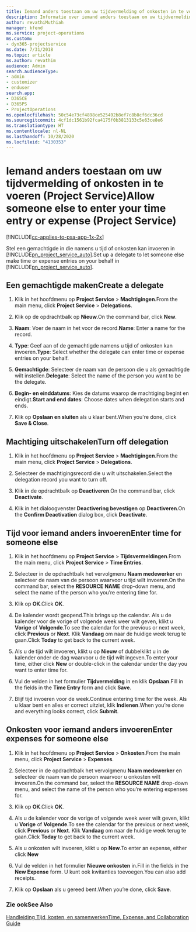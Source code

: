 ```yaml
---
title: Iemand anders toestaan om uw tijdvermelding of onkosten in te voeren
description: Informatie over iemand anders toestaan om uw tijdvermelding of onkosten in te voeren in Project Service
author: revathiMuthiah
manager: kfend
ms.service: project-operations
ms.custom:
- dyn365-projectservice
ms.date: 7/31/2018
ms.topic: article
ms.author: revathim
audience: Admin
search.audienceType:
- admin
- customizer
- enduser
search.app:
- D365CE
- D365PS
- ProjectOperations
ms.openlocfilehash: 50c54e73cf4898ce525492b8ef7c8b8cf6dc36cd
ms.sourcegitcommit: 4cf1dc1561b92fca4175f0b3813133c5e63ce8e6
ms.translationtype: HT
ms.contentlocale: nl-NL
ms.lasthandoff: 10/28/2020
ms.locfileid: "4130353"
---
```

# <a name="allow-someone-else-to-enter-your-time-entry-or-expense-project-service"></a><span data-ttu-id="bb4cb-103">Iemand anders toestaan om uw tijdvermelding of onkosten in te voeren (Project Service)</span><span class="sxs-lookup"><span data-stu-id="bb4cb-103">Allow someone else to enter your time entry or expense (Project Service)</span></span>

[!INCLUDE[cc-applies-to-psa-app-1x-2x](../includes/cc-applies-to-psa-app-1x-2x.md)]

<span data-ttu-id="bb4cb-104">Stel een gemachtigde in die namens u tijd of onkosten kan invoeren in [!INCLUDE[pn_project_service_auto](../includes/pn-project-service-auto.md)].</span><span class="sxs-lookup"><span data-stu-id="bb4cb-104">Set up a delegate to let someone else make time or expense entries on your behalf in [!INCLUDE[pn_project_service_auto](../includes/pn-project-service-auto.md)].</span></span>  
  
## <a name="create-a-delegate"></a><span data-ttu-id="bb4cb-105">Een gemachtigde maken</span><span class="sxs-lookup"><span data-stu-id="bb4cb-105">Create a delegate</span></span>  
  
1.  <span data-ttu-id="bb4cb-106">Klik in het hoofdmenu op **Project Service** > **Machtigingen**.</span><span class="sxs-lookup"><span data-stu-id="bb4cb-106">From the main menu, click **Project Service** > **Delegations**.</span></span>  
  
2.  <span data-ttu-id="bb4cb-107">Klik op de opdrachtbalk op **Nieuw**.</span><span class="sxs-lookup"><span data-stu-id="bb4cb-107">On the command bar, click **New**.</span></span>  
  
3. <span data-ttu-id="bb4cb-108">**Naam**: Voer de naam in het voor de record.</span><span class="sxs-lookup"><span data-stu-id="bb4cb-108">**Name**: Enter a name for the record.</span></span>  
  
4. <span data-ttu-id="bb4cb-109">**Type**: Geef aan of de gemachtigde namens u tijd of onkosten kan invoeren.</span><span class="sxs-lookup"><span data-stu-id="bb4cb-109">**Type**: Select whether the delegate can enter time or expense entries on your behalf.</span></span>  
  
5. <span data-ttu-id="bb4cb-110">**Gemachtigde**: Selecteer de naam van de persoon die u als gemachtigde wilt instellen.</span><span class="sxs-lookup"><span data-stu-id="bb4cb-110">**Delegate**: Select the name of the person you want to be the delegate.</span></span>  
  
6. <span data-ttu-id="bb4cb-111">**Begin- en einddatums**: Kies de datums waarop de machtiging begint en eindigt.</span><span class="sxs-lookup"><span data-stu-id="bb4cb-111">**Start and end dates**: Choose dates when delegation starts and ends.</span></span>  
  
7.  <span data-ttu-id="bb4cb-112">Klik op **Opslaan en sluiten** als u klaar bent.</span><span class="sxs-lookup"><span data-stu-id="bb4cb-112">When you're done, click **Save & Close**.</span></span>  
  
## <a name="turn-off-delegation"></a><span data-ttu-id="bb4cb-113">Machtiging uitschakelen</span><span class="sxs-lookup"><span data-stu-id="bb4cb-113">Turn off delegation</span></span>  
  
1.  <span data-ttu-id="bb4cb-114">Klik in het hoofdmenu op **Project Service** > **Machtigingen**.</span><span class="sxs-lookup"><span data-stu-id="bb4cb-114">From the main menu, click **Project Service** > **Delegations**.</span></span>  
  
2.  <span data-ttu-id="bb4cb-115">Selecteer de machtigingsrecord die u wilt uitschakelen.</span><span class="sxs-lookup"><span data-stu-id="bb4cb-115">Select the delegation record you want to turn off.</span></span>  
  
3.  <span data-ttu-id="bb4cb-116">Klik in de opdrachtbalk op **Deactiveren**.</span><span class="sxs-lookup"><span data-stu-id="bb4cb-116">On the command bar, click **Deactivate**.</span></span>  
  
4.  <span data-ttu-id="bb4cb-117">Klik in het dialoogvenster **Deactivering bevestigen** op **Deactiveren**.</span><span class="sxs-lookup"><span data-stu-id="bb4cb-117">On the **Confirm Deactivation** dialog box, click **Deactivate**.</span></span>  
  
## <a name="enter-time-for-someone-else"></a><span data-ttu-id="bb4cb-118">Tijd voor iemand anders invoeren</span><span class="sxs-lookup"><span data-stu-id="bb4cb-118">Enter time for someone else</span></span>  
  
1.  <span data-ttu-id="bb4cb-119">Klik in het hoofdmenu op **Project Service** > **Tijdsvermeldingen**.</span><span class="sxs-lookup"><span data-stu-id="bb4cb-119">From the main menu, click **Project Service** > **Time Entries**.</span></span>  
  
2.  <span data-ttu-id="bb4cb-120">Selecteer in de opdrachtbalk het vervolgmenu **Naam medewerker** en selecteer de naam van de persoon waarvoor u tijd wilt invoeren.</span><span class="sxs-lookup"><span data-stu-id="bb4cb-120">On the command bar, select the **RESOURCE NAME** drop-down menu, and select the name of the person who you’re entering time for.</span></span>  
  
3.  <span data-ttu-id="bb4cb-121">Klik op **OK**.</span><span class="sxs-lookup"><span data-stu-id="bb4cb-121">Click **OK**.</span></span>  
  
4.  <span data-ttu-id="bb4cb-122">De kalender wordt geopend.</span><span class="sxs-lookup"><span data-stu-id="bb4cb-122">This brings up the calendar.</span></span> <span data-ttu-id="bb4cb-123">Als u de kalender voor de vorige of volgende week weer wilt geven, klikt u **Vorige** of **Volgende**.</span><span class="sxs-lookup"><span data-stu-id="bb4cb-123">To see the calendar for the previous or next week, click **Previous** or **Next**.</span></span> <span data-ttu-id="bb4cb-124">Klik **Vandaag** om naar de huidige week terug te gaan.</span><span class="sxs-lookup"><span data-stu-id="bb4cb-124">Click **Today** to get back to the current week.</span></span>  
  
5.  <span data-ttu-id="bb4cb-125">Als u de tijd wilt invoeren, klikt u op **Nieuw** of dubbelklikt u in de kalender onder de dag waarvoor u de tijd wilt ingeven.</span><span class="sxs-lookup"><span data-stu-id="bb4cb-125">To enter your time, either click **New** or double-click in the calendar under the day you want to enter time for.</span></span>  
  
6.  <span data-ttu-id="bb4cb-126">Vul de velden in het formulier **Tijdvermelding** in en klik **Opslaan**.</span><span class="sxs-lookup"><span data-stu-id="bb4cb-126">Fill in the fields in the **Time Entry** form and click **Save**.</span></span>  
  
7.  <span data-ttu-id="bb4cb-127">Blijf tijd invoeren voor de week.</span><span class="sxs-lookup"><span data-stu-id="bb4cb-127">Continue entering time for the week.</span></span> <span data-ttu-id="bb4cb-128">Als u klaar bent en alles er correct uitziet, klik **Indienen**.</span><span class="sxs-lookup"><span data-stu-id="bb4cb-128">When you’re done and everything looks correct, click **Submit**.</span></span>  
  
## <a name="enter-expenses-for-someone-else"></a><span data-ttu-id="bb4cb-129">Onkosten voor iemand anders invoeren</span><span class="sxs-lookup"><span data-stu-id="bb4cb-129">Enter expenses for someone else</span></span>  
  
1.  <span data-ttu-id="bb4cb-130">Klik in het hoofdmenu op **Project Service** > **Onkosten**.</span><span class="sxs-lookup"><span data-stu-id="bb4cb-130">From the main menu, click **Project Service** > **Expenses**.</span></span>  
  
2.  <span data-ttu-id="bb4cb-131">Selecteer in de opdrachtbalk het vervolgmenu **Naam medewerker** en selecteer de naam van de persoon waarvoor u onkosten wilt invoeren.</span><span class="sxs-lookup"><span data-stu-id="bb4cb-131">On the command bar, select the **RESOURCE NAME** drop-down menu, and select the name of the person who you’re entering expenses for.</span></span>  
  
3.  <span data-ttu-id="bb4cb-132">Klik op **OK**.</span><span class="sxs-lookup"><span data-stu-id="bb4cb-132">Click **OK**.</span></span>  
  
4.  <span data-ttu-id="bb4cb-133">Als u de kalender voor de vorige of volgende week weer wilt geven, klikt u **Vorige** of **Volgende**.</span><span class="sxs-lookup"><span data-stu-id="bb4cb-133">To see the calendar for the previous or next week, click **Previous** or **Next**.</span></span> <span data-ttu-id="bb4cb-134">Klik **Vandaag** om naar de huidige week terug te gaan.</span><span class="sxs-lookup"><span data-stu-id="bb4cb-134">Click **Today** to get back to the current week.</span></span>  
  
5.  <span data-ttu-id="bb4cb-135">Als u onkosten wilt invoeren, klikt u op **New**.</span><span class="sxs-lookup"><span data-stu-id="bb4cb-135">To enter an expense, either click **New**</span></span>  
  
6.  <span data-ttu-id="bb4cb-136">Vul de velden in het formulier **Nieuwe onkosten** in.</span><span class="sxs-lookup"><span data-stu-id="bb4cb-136">Fill in the fields in the **New Expense** form.</span></span> <span data-ttu-id="bb4cb-137">U kunt ook kwitanties toevoegen.</span><span class="sxs-lookup"><span data-stu-id="bb4cb-137">You can also add receipts.</span></span>  
  
7.  <span data-ttu-id="bb4cb-138">Klik op **Opslaan** als u gereed bent.</span><span class="sxs-lookup"><span data-stu-id="bb4cb-138">When you’re done, click **Save**.</span></span>  
  
### <a name="see-also"></a><span data-ttu-id="bb4cb-139">Zie ook</span><span class="sxs-lookup"><span data-stu-id="bb4cb-139">See Also</span></span>  
 [<span data-ttu-id="bb4cb-140">Handleiding Tijd, kosten, en samenwerken</span><span class="sxs-lookup"><span data-stu-id="bb4cb-140">Time, Expense, and Collaboration Guide</span></span>](../psa/time-expense-collaboration-guide.md)
